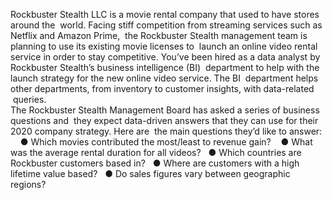 Rockbuster   Stealth   LLC   is   a   movie   rental   company   that   used   to   have   stores   around   the   world.    Facing   stiff   competition   from   streaming   services   such   as   Netflix   and   Amazon   Prime,   the   Rockbuster   Stealth   management   team   is   planning   to   use   its   existing   movie   licenses   to   launch   an   online   video   rental   service   in   order   to   stay   competitive.
You’ve   been   hired   as   a   data   analyst   by   Rockbuster   Stealth’s   business   intelligence   (BI)   department   to   help   with   the   launch   strategy   for   the   new   online   video   service.  The   BI   department   helps   other   departments,   from   inventory   to   customer   insights,   with   data-related   queries.  
The   Rockbuster   Stealth   Management   Board   has   asked   a   series   of   business   questions   and   they   expect   data-driven   answers   that   they   can   use   for   their   2020   company   strategy.   Here   are   the   main   questions   they’d   like   to   answer:     
● Which   movies   contributed   the   most/least   to   revenue   gain?     
● What   was   the   average   rental   duration   for   all   videos?   
● Which   countries   are   Rockbuster   customers   based   in?   
● Where   are   customers   with   a   high   lifetime   value   based?   
● Do   sales   figures   vary   between   geographic   regions?  
